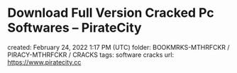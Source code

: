 # Download Full Version Cracked Pc Softwares – PirateCity

created: February 24, 2022 1:17 PM (UTC)
folder: BOOKMRKS-MTHRFCKR / PIRACY-MTHRFCKR / CRACKS
tags: software cracks
url: https://www.piratecity.cc